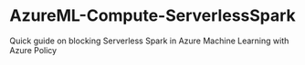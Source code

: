 # AzureML-Compute-ServerlessSpark
Quick guide on blocking Serverless Spark in Azure Machine Learning with Azure Policy
